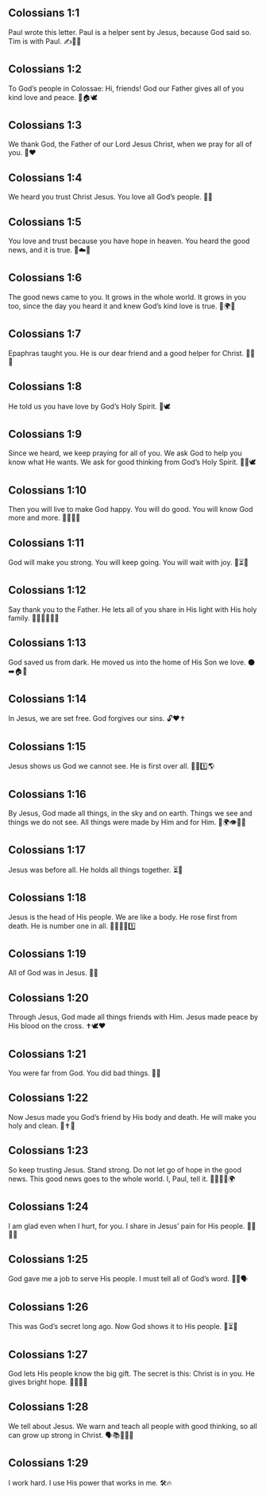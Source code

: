 ## Colossians 1:1
Paul wrote this letter. Paul is a helper sent by Jesus, because God said so. Tim is with Paul. ✍️📜🤝
## Colossians 1:2
To God’s people in Colossae: Hi, friends! God our Father gives all of you kind love and peace. 👋🏠🕊️
## Colossians 1:3
We thank God, the Father of our Lord Jesus Christ, when we pray for all of you. 🙏❤️
## Colossians 1:4
We heard you trust Christ Jesus. You love all God’s people. 💖🙌
## Colossians 1:5
You love and trust because you have hope in heaven. You heard the good news, and it is true. 🌟☁️📖
## Colossians 1:6
The good news came to you. It grows in the whole world. It grows in you too, since the day you heard it and knew God’s kind love is true. 🌱🌍💚
## Colossians 1:7
Epaphras taught you. He is our dear friend and a good helper for Christ. 👨‍🏫🤝
## Colossians 1:8
He told us you have love by God’s Holy Spirit. 💞🕊️
## Colossians 1:9
Since we heard, we keep praying for all of you. We ask God to help you know what He wants. We ask for good thinking from God’s Holy Spirit. 🙏🧠🕊️
## Colossians 1:10
Then you will live to make God happy. You will do good. You will know God more and more. 🚶‍♀️😊🍎
## Colossians 1:11
God will make you strong. You will keep going. You will wait with joy. 💪⏳😊
## Colossians 1:12
Say thank you to the Father. He lets all of you share in His light with His holy family. 🙌✨👨‍👩‍👧‍👦
## Colossians 1:13
God saved us from dark. He moved us into the home of His Son we love. 🌑➡️🏠🌟
## Colossians 1:14
In Jesus, we are set free. God forgives our sins. 🔓❤️✝️
## Colossians 1:15
Jesus shows us God we cannot see. He is first over all. 👀✨1️⃣🌎
## Colossians 1:16
By Jesus, God made all things, in the sky and on earth. Things we see and things we do not see. All things were made by Him and for Him. 🌌🌍👁️🙈🔁
## Colossians 1:17
Jesus was before all. He holds all things together. ⏳🧲
## Colossians 1:18
Jesus is the head of His people. We are like a body. He rose first from death. He is number one in all. 🧠🧍‍♂️⛪1️⃣
## Colossians 1:19
All of God was in Jesus. 🌟💖
## Colossians 1:20
Through Jesus, God made all things friends with Him. Jesus made peace by His blood on the cross. ✝️🕊️❤️
## Colossians 1:21
You were far from God. You did bad things. 🚫🙍
## Colossians 1:22
Now Jesus made you God’s friend by His body and death. He will make you holy and clean. 🤝✝️🧼
## Colossians 1:23
So keep trusting Jesus. Stand strong. Do not let go of hope in the good news. This good news goes to the whole world. I, Paul, tell it. 🧍‍♀️💪📣🌍
## Colossians 1:24
I am glad even when I hurt, for you. I share in Jesus’ pain for His people. 🙂➕😣🤝
## Colossians 1:25
God gave me a job to serve His people. I must tell all of God’s word. 🧰📖🗣️
## Colossians 1:26
This was God’s secret long ago. Now God shows it to His people. 🤫⏳🔦
## Colossians 1:27
God lets His people know the big gift. The secret is this: Christ is in you. He gives bright hope. 🎁✨💖🌟
## Colossians 1:28
We tell about Jesus. We warn and teach all people with good thinking, so all can grow up strong in Christ. 🗣️📚🧠🌱💪
## Colossians 1:29
I work hard. I use His power that works in me. 🛠️🔥

